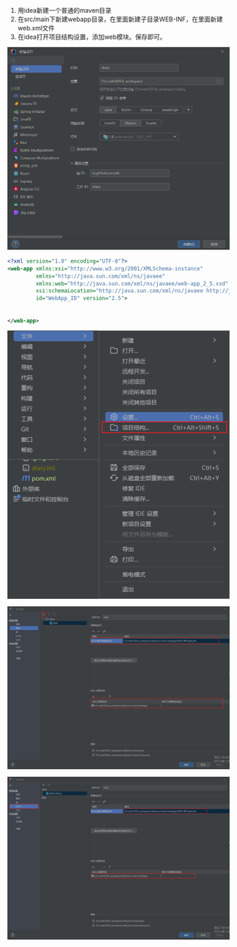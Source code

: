 1. 用idea新建一个普通的maven目录
1. 在src/main下新建webapp目录，在里面新建子目录WEB-INF，在里面新建web.xml文件
1. 在idea打开项目结构设置，添加web模块。保存即可。

![image](../../images/Snipaste_2022-08-01_00-59-03.png)

```xml
<?xml version="1.0" encoding="UTF-8"?>
<web-app xmlns:xsi="http://www.w3.org/2001/XMLSchema-instance"
         xmlns="http://java.sun.com/xml/ns/javaee"
         xmlns:web="http://java.sun.com/xml/ns/javaee/web-app_2_5.xsd"
         xsi:schemaLocation="http://java.sun.com/xml/ns/javaee http://java.sun.com/xml/ns/javaee/web-app_2_5.xsd"
         id="WebApp_ID" version="2.5">


</web-app>
```

![image](../../images/Snipaste_2022-08-01_01-10-31.png)

![image](../../images/Snipaste_2022-08-01_01-11-28.png)

![image](../../images/Snipaste_2022-08-01_01-12-15.png)


